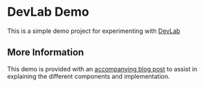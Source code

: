 # DevLab Demo

This is a simple demo project for experimenting with [DevLab](https://github.com/TechnologyAdvice/DevLab)

## More Information

This demo is provided with an [accompanying blog post](http://blog.fluidbyte.net/containerize-your-local-dev-in-minutes-with-devlab/) to assist in explaining the different components and implementation.
